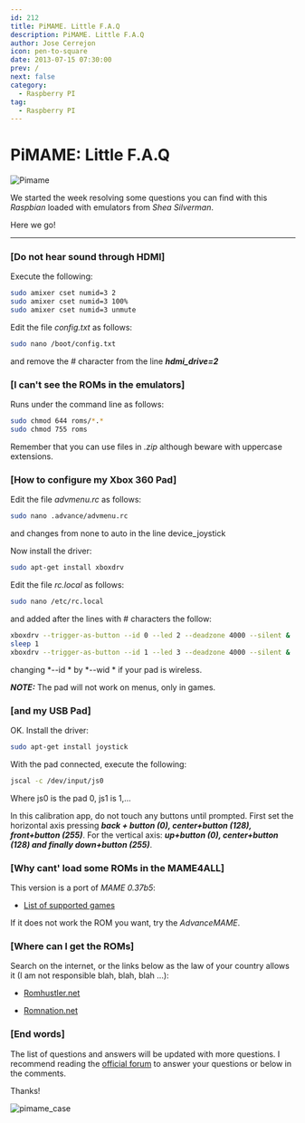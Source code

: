 ```yaml
---
id: 212
title: PiMAME. Little F.A.Q
description: PiMAME. Little F.A.Q
author: Jose Cerrejon
icon: pen-to-square
date: 2013-07-15 07:30:00
prev: /
next: false
category:
  - Raspberry PI
tag:
  - Raspberry PI
---
```


# PiMAME: Little F.A.Q

![Pimame](/images/PiMAME.jpg)

We started the week resolving some questions you can find with this *Raspbian* loaded with emulators from *Shea Silverman*.

Here we go!

- - -
###  [Do not hear sound through HDMI]

Execute the following:

```bash
sudo amixer cset numid=3 2
sudo amixer cset numid=3 100%
sudo amixer cset numid=3 unmute
```

Edit the file *config.txt* as follows:

```bash
sudo nano /boot/config.txt 
```

and remove the # character from the line ***hdmi_drive=2***

###  [I can't see the ROMs in the emulators]

Runs under the command line as follows:

```bash
sudo chmod 644 roms/*.*
sudo chmod 755 roms
```

Remember that you can use files in *.zip* although beware with uppercase extensions.

###  [How to configure my Xbox 360 Pad]

Edit the file *advmenu.rc* as follows:

```bash
sudo nano .advance/advmenu.rc
```

and changes from none to auto in the line device_joystick

Now install the driver:

```bash
sudo apt-get install xboxdrv
```

Edit the file *rc.local* as follows:

```bash
sudo nano /etc/rc.local
```

and added after the lines with # characters the follow:

```bash
xboxdrv --trigger-as-button --id 0 --led 2 --deadzone 4000 --silent &
sleep 1
xboxdrv --trigger-as-button --id 1 --led 3 --deadzone 4000 --silent &
```

changing *--id * by *--wid * if your pad is wireless.

***NOTE:*** The pad will not work on menus, only in games.

###  [and my USB Pad]

OK. Install the driver:

```bash
sudo apt-get install joystick
```

With the pad connected, execute the following:

```bash
jscal -c /dev/input/js0
```

Where js0 is the pad 0, js1 is 1,...

In this calibration app, do not touch any buttons until prompted. First set the horizontal axis pressing ***back + button (0), center+button (128), front+button (255)***. For the vertical axis: ***up+button (0), center+button (128) and finally down+button (255)***.

###  [Why cant' load some ROMs in the MAME4ALL]

This version is a port of *MAME 0.37b5*:

* [List of supported games](https://code.google.com/p/imame4all/wiki/GameList)

If it does not work the ROM you want, try the *AdvanceMAME*.

###  [Where can I get the ROMs]

Search on the internet, or the links below as the law of your country allows it (I am not responsible blah, blah, blah ...):

* [Romhustler.net](http://romhustler.net/roms/mame)

* [Romnation.net](http://www.romnation.net/srv/roms/mame103.html)

###  [End words]

The list of questions and answers will be updated with more questions. I recommend reading the [official forum](http://pimame.org/forum/) to answer your questions or below in the comments.

Thanks!

![pimame_case](/images/pimame_case.jpg)